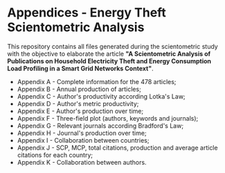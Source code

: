# Appendices - Energy Theft Scientometric Analysis

This repository contains all files generated during the scientometric study with the objective to elaborate the article **"A Scientometric Analysis of Publications on Household
Electricity Theft and Energy Consumption Load Profiling in a Smart Grid Networks Context"**.

* Appendix A - Complete information for the 478 articles;
* Appendix B - Annual production of articles;
* Appendix C - Author's productivity according Lotka's Law;
* Appendix D - Author's metric productivity;
* Appendix E - Author's production over time;
* Appendix F - Three-field plot (authors, keywords and journals);
* Appendix G - Relevant journals according Bradford's Law;
* Appendix H - Journal's production over time;
* Appendix I - Collaboration between countries;
* Appendix J - SCP, MCP, total citations, production and average article citations for each country;
* Appendix K - Collaboration between authors.
